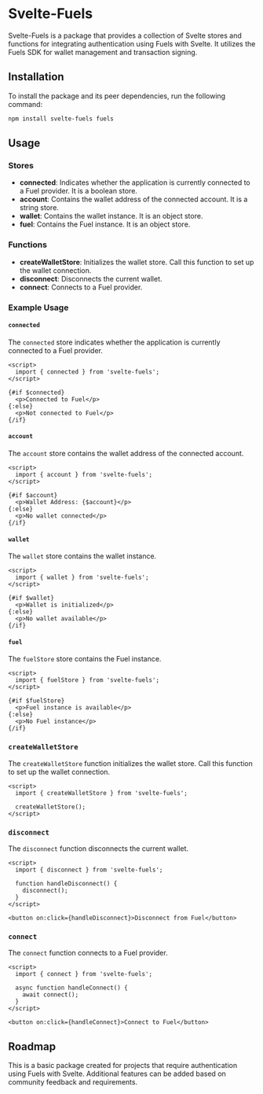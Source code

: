 # Svelte-Fuels

Svelte-Fuels is a package that provides a collection of Svelte stores and functions for integrating authentication using Fuels with Svelte. It utilizes the Fuels SDK for wallet management and transaction signing.

## Installation

To install the package and its peer dependencies, run the following command:

```bash
npm install svelte-fuels fuels
```

## Usage

### Stores

- **connected**: Indicates whether the application is currently connected to a Fuel provider. It is a boolean store.
- **account**: Contains the wallet address of the connected account. It is a string store.
- **wallet**: Contains the wallet instance. It is an object store.
- **fuel**: Contains the Fuel instance. It is an object store.

### Functions

- **createWalletStore**: Initializes the wallet store. Call this function to set up the wallet connection.
- **disconnect**: Disconnects the current wallet.
- **connect**: Connects to a Fuel provider.

### Example Usage

#### `connected`

The `connected` store indicates whether the application is currently connected to a Fuel provider.

```svelte
<script>
  import { connected } from 'svelte-fuels';
</script>

{#if $connected}
  <p>Connected to Fuel</p>
{:else}
  <p>Not connected to Fuel</p>
{/if}
```

#### `account`

The `account` store contains the wallet address of the connected account.

```svelte
<script>
  import { account } from 'svelte-fuels';
</script>

{#if $account}
  <p>Wallet Address: {$account}</p>
{:else}
  <p>No wallet connected</p>
{/if}
```

#### `wallet`

The `wallet` store contains the wallet instance.

```svelte
<script>
  import { wallet } from 'svelte-fuels';
</script>

{#if $wallet}
  <p>Wallet is initialized</p>
{:else}
  <p>No wallet available</p>
{/if}
```

#### `fuel`

The `fuelStore` store contains the Fuel instance.

```svelte
<script>
  import { fuelStore } from 'svelte-fuels';
</script>

{#if $fuelStore}
  <p>Fuel instance is available</p>
{:else}
  <p>No Fuel instance</p>
{/if}
```

### `createWalletStore`

The `createWalletStore` function initializes the wallet store. Call this function to set up the wallet connection.

```svelte
<script>
  import { createWalletStore } from 'svelte-fuels';

  createWalletStore();
</script>
```

### `disconnect`

The `disconnect` function disconnects the current wallet.

```svelte
<script>
  import { disconnect } from 'svelte-fuels';

  function handleDisconnect() {
    disconnect();
  }
</script>

<button on:click={handleDisconnect}>Disconnect from Fuel</button>
```

### `connect`

The `connect` function connects to a Fuel provider.

```svelte
<script>
  import { connect } from 'svelte-fuels';

  async function handleConnect() {
    await connect();
  }
</script>

<button on:click={handleConnect}>Connect to Fuel</button>
```

## Roadmap

This is a basic package created for projects that require authentication using Fuels with Svelte. Additional features can be added based on community feedback and requirements.
